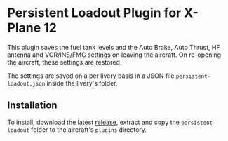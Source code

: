 # Persistent Loadout Plugin for X-Plane 12

This plugin saves the fuel tank levels and the Auto Brake, Auto Thrust, HF antenna and VOR/INS/FMC settings on leaving
the aircraft. On re-opening the aircraft, these settings are restored.

The settings are saved on a per livery basis in a JSON file `persistent-loadout.json` inside the livery's
folder.

## Installation

To install, download the latest [release](https://github.com/telephono/persistent-loadout/releases), extract and
copy the `persistent-loadout` folder to the aircraft's `plugins` directory.
